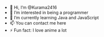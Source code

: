 - 👋 Hi, I’m @Kurama2416
- 👀 I’m interested in being a programmer
- 🌱 I’m currently learning Java and JavaScript
- 📫 You can contact me here
- ⚡ Fun fact: I love anime a lot

<!---
Kurama2416/Kurama2416 is a ✨ special ✨ repository because its `README.md` (this file) appears on your GitHub profile.
You can click the Preview link to take a look at your changes.
--->
